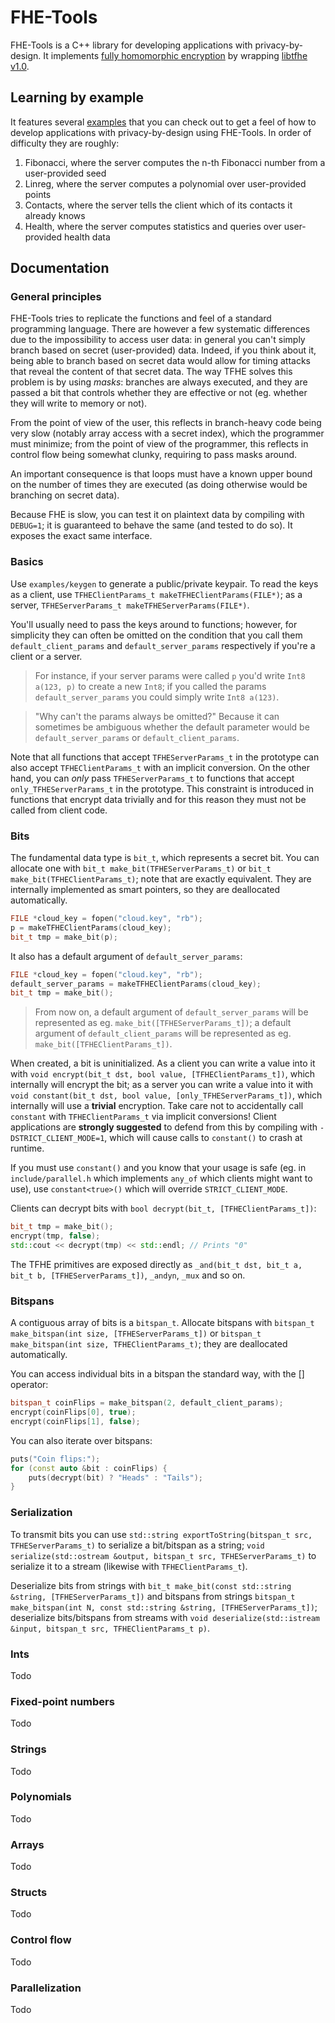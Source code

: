 # FHE-Tools

FHE-Tools is a C++ library for developing applications with privacy-by-design. It implements [fully homomorphic encryption](https://en.wikipedia.org/wiki/Homomorphic_encryption) by wrapping [libtfhe v1.0](https://github.com/tfhe/tfhe/).

## Learning by example

It features several [examples](https://github.com/CapacitorSet/FHE-tools/tree/master/examples/) that you can check out to get a feel of how to develop applications with privacy-by-design using FHE-Tools. In order of difficulty they are roughly:

  1. Fibonacci, where the server computes the n-th Fibonacci number from a user-provided seed
  2. Linreg, where the server computes a polynomial over user-provided points
  3. Contacts, where the server tells the client which of its contacts it already knows
  4. Health, where the server computes statistics and queries over user-provided health data

## Documentation

### General principles

FHE-Tools tries to replicate the functions and feel of a standard programming language. There are however a few systematic differences due to the impossibility to access user data: in general you can't simply branch based on secret (user-provided) data. Indeed, if you think about it, being able to branch based on secret data would allow for timing attacks that reveal the content of that secret data. The way TFHE solves this problem is by using *masks*: branches are always executed, and they are passed a bit that controls whether they are effective or not (eg. whether they will write to memory or not).

From the point of view of the user, this reflects in branch-heavy code being very slow (notably array access with a secret index), which the programmer must minimize; from the point of view of the programmer, this reflects in control flow being somewhat clunky, requiring to pass masks around.

An important consequence is that loops must have a known upper bound on the number of times they are executed (as doing otherwise would be branching on secret data).

Because FHE is slow, you can test it on plaintext data by compiling with `DEBUG=1`; it is guaranteed to behave the same (and tested to do so). It exposes the exact same interface.

### Basics

Use `examples/keygen` to generate a public/private keypair. To read the keys as a client, use `TFHEClientParams_t makeTFHEClientParams(FILE*)`; as a server, `TFHEServerParams_t makeTFHEServerParams(FILE*)`.

You'll usually need to pass the keys around to functions; however, for simplicity they can often be omitted on the condition that you call them `default_client_params` and `default_server_params` respectively if you're a client or a server.

>For instance, if your server params were called `p` you'd write `Int8 a(123, p)` to create a new `Int8`; if you called the params `default_server_params` you could simply write `Int8 a(123)`.

>"Why can't the params always be omitted?" Because it can sometimes be ambiguous whether the default parameter would be `default_server_params` or `default_client_params`.

Note that all functions that accept `TFHEServerParams_t` in the prototype can also accept `TFHEClientParams_t` with an implicit conversion. On the other hand, you can *only* pass `TFHEServerParams_t` to functions that accept `only_TFHEServerParams_t` in the prototype. This constraint is introduced in functions that encrypt data trivially and for this reason they must not be called from client code.

### Bits

The fundamental data type is `bit_t`, which represents a secret bit. You can allocate one with `bit_t make_bit(TFHEServerParams_t)` or `bit_t make_bit(TFHEClientParams_t)`; note that are exactly equivalent. They are internally implemented as smart pointers, so they are deallocated automatically.

```c++
FILE *cloud_key = fopen("cloud.key", "rb");
p = makeTFHEClientParams(cloud_key);
bit_t tmp = make_bit(p);
```

It also has a default argument of `default_server_params`:

```c++
FILE *cloud_key = fopen("cloud.key", "rb");
default_server_params = makeTFHEClientParams(cloud_key);
bit_t tmp = make_bit();
```

> From now on, a default argument of `default_server_params` will be represented as eg. `make_bit([TFHEServerParams_t])`; a default argument of `default_client_params` will be represented as eg. `make_bit([TFHEClientParams_t])`.

When created, a bit is uninitialized. As a client you can write a value into it with `void encrypt(bit_t dst, bool value, [TFHEClientParams_t])`, which internally will encrypt the bit; as a server you can write a value into it with `void constant(bit_t dst, bool value, [only_TFHEServerParams_t])`, which internally will use a **trivial** encryption. Take care not to accidentally call `constant` with `TFHEClientParams_t` via implicit conversions! Client applications are **strongly suggested** to defend from this by compiling with `-DSTRICT_CLIENT_MODE=1`, which will cause calls to `constant()` to crash at runtime.

If you must use `constant()` and you know that your usage is safe (eg. in `include/parallel.h` which implements `any_of` which clients might want to use), use `constant<true>()` which will override `STRICT_CLIENT_MODE`.

Clients can decrypt bits with `bool decrypt(bit_t, [TFHEClientParams_t])`:

```c++
bit_t tmp = make_bit();
encrypt(tmp, false);
std::cout << decrypt(tmp) << std::endl; // Prints "0"
```

The TFHE primitives are exposed directly as `_and(bit_t dst, bit_t a, bit_t b, [TFHEServerParams_t])`, `_andyn`, `_mux` and so on.

### Bitspans

A contiguous array of bits is a `bitspan_t`. Allocate bitspans with `bitspan_t make_bitspan(int size, [TFHEServerParams_t])` or `bitspan_t make_bitspan(int size, TFHEClientParams_t)`; they are deallocated automatically.

You can access individual bits in a bitspan the standard way, with the [] operator:

```c++
bitspan_t coinFlips = make_bitspan(2, default_client_params);
encrypt(coinFlips[0], true);
encrypt(coinFlips[1], false);
```

You can also iterate over bitspans:

```c++
puts("Coin flips:");
for (const auto &bit : coinFlips) {
	puts(decrypt(bit) ? "Heads" : "Tails");
}
```

### Serialization

To transmit bits you can use `std::string exportToString(bitspan_t src, TFHEServerParams_t)` to serialize a bit/bitspan as a string; `void serialize(std::ostream &output, bitspan_t src, TFHEServerParams_t)` to serialize it to a stream (likewise with `TFHEClientParams_t`).

Deserialize bits from strings with `bit_t make_bit(const std::string &string, [TFHEServerParams_t])` and bitspans from strings `bitspan_t make_bitspan(int N, const std::string &string, [TFHEServerParams_t])`; deserialize bits/bitspans from streams with `void deserialize(std::istream &input, bitspan_t src, TFHEClientParams_t p)`.

### Ints

Todo

### Fixed-point numbers

Todo

### Strings

Todo

### Polynomials

Todo

### Arrays

Todo

### Structs

Todo

### Control flow

Todo

### Parallelization

Todo
